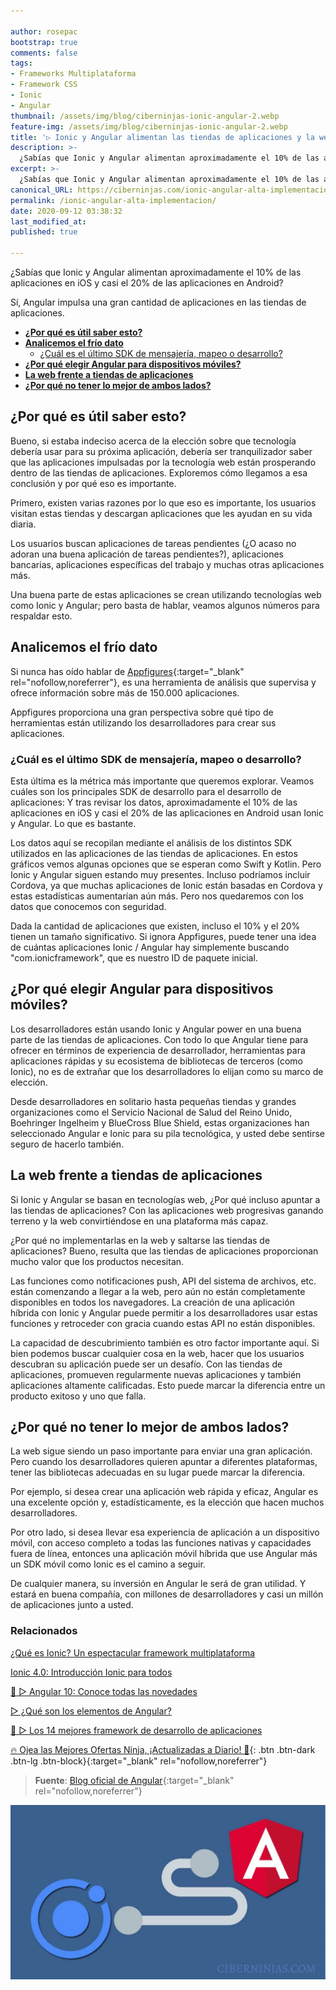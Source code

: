 ```yaml
---

author: rosepac
bootstrap: true
comments: false
tags:
- Frameworks Multiplataforma
- Framework CSS
- Ionic
- Angular
thumbnail: /assets/img/blog/ciberninjas-ionic-angular-2.webp
feature-img: /assets/img/blog/ciberninjas-ionic-angular-2.webp
title: '▷ Ionic y Angular alimentan las tiendas de aplicaciones y la web'
description: >-
  ¿Sabías que Ionic y Angular alimentan aproximadamente el 10% de las aplicaciones en iOS y casi el 20% de las aplicaciones en Android?
excerpt: >-
  ¿Sabías que Ionic y Angular alimentan aproximadamente el 10% de las aplicaciones en iOS y casi el 20% de las aplicaciones en Android?
canonical_URL: https://ciberninjas.com/ionic-angular-alta-implementacion/
permalink: /ionic-angular-alta-implementacion/
date: 2020-09-12 03:38:32
last_modified_at: 
published: true

---
```


¿Sabías que Ionic y Angular alimentan aproximadamente el 10% de las aplicaciones en iOS y casi el 20% de las aplicaciones en Android?

Sí, Angular impulsa una gran cantidad de aplicaciones en las tiendas de aplicaciones.

- [**¿Por qué es útil saber esto?**](#por-qué-es-útil-saber-esto)
- [**Analicemos el frío dato**](#analicemos-el-frío-dato)
  - [¿Cuál es el último SDK de mensajería, mapeo o desarrollo?](#cuál-es-el-último-sdk-de-mensajería-mapeo-o-desarrollo)
- [**¿Por qué elegir Angular para dispositivos móviles?**](#por-qué-elegir-angular-para-dispositivos-móviles)
- [**La web frente a tiendas de aplicaciones**](#la-web-frente-a-tiendas-de-aplicaciones)
- [**¿Por qué no tener lo mejor de ambos lados?**](#por-qué-no-tener-lo-mejor-de-ambos-lados)

## **¿Por qué es útil saber esto?**

Bueno, si estaba indeciso acerca de la elección sobre que tecnología  debería usar para su próxima aplicación, debería ser tranquilizador saber que las aplicaciones impulsadas por la tecnología web están prosperando dentro de las tiendas de aplicaciones. Exploremos cómo llegamos a esa conclusión y por qué eso es importante.

Primero, existen varias razones por lo que eso es importante, los usuarios visitan estas tiendas y descargan aplicaciones que les ayudan en su vida diaria.

Los usuarios buscan aplicaciones de tareas pendientes (¿O acaso no adoran una buena aplicación de tareas pendientes?), aplicaciones bancarias, aplicaciones específicas del trabajo y muchas otras aplicaciones más.

Una buena parte de estas aplicaciones se crean utilizando tecnologías web como Ionic y Angular; pero basta de hablar, veamos algunos números para respaldar esto.

## **Analicemos el frío dato**

Si nunca has oído hablar de [Appfigures](https://appfigures.com/top-sdks/development/apps){:target="_blank" rel="nofollow,noreferrer"}, es una herramienta de análisis que supervisa y ofrece información sobre más de 150.000 aplicaciones.

Appfigures proporciona una gran perspectiva sobre qué tipo de herramientas están utilizando los desarrolladores para crear sus aplicaciones.

### ¿Cuál es el último SDK de mensajería, mapeo o desarrollo?

Esta última es la métrica más importante que queremos explorar. Veamos cuáles son los principales SDK de desarrollo para el desarrollo de aplicaciones: Y tras revisar los datos, aproximadamente el 10% de las aplicaciones en iOS y casi el 20% de las aplicaciones en Android usan Ionic y Angular. Lo que es bastante.

Los datos aquí se recopilan mediante el análisis de los distintos SDK utilizados en las aplicaciones de las tiendas de aplicaciones. En estos gráficos vemos algunas opciones que se esperan como Swift y Kotlin. Pero Ionic y Angular siguen estando muy presentes. Incluso podríamos incluir Cordova, ya que muchas aplicaciones de Ionic están basadas en Cordova y estas estadísticas aumentarían aún más. Pero nos quedaremos con los datos que conocemos con seguridad.

Dada la cantidad de aplicaciones que existen, incluso el 10% y el 20% tienen un tamaño significativo. Si ignora Appfigures, puede tener una idea de cuántas aplicaciones Ionic / Angular hay simplemente buscando "com.ionicframework", que es nuestro ID de paquete inicial.

## **¿Por qué elegir Angular para dispositivos móviles?**

Los desarrolladores están usando Ionic y Angular power en una buena parte de las tiendas de aplicaciones. Con todo lo que Angular tiene para ofrecer en términos de experiencia de desarrollador, herramientas para aplicaciones rápidas y su ecosistema de bibliotecas de terceros (como Ionic), no es de extrañar que los desarrolladores lo elijan como su marco de elección.

Desde desarrolladores en solitario hasta pequeñas tiendas y grandes organizaciones como el Servicio Nacional de Salud del Reino Unido, Boehringer Ingelheim y BlueCross Blue Shield, estas organizaciones han seleccionado Angular e Ionic para su pila tecnológica, y usted debe sentirse seguro de hacerlo también.

## **La web frente a tiendas de aplicaciones**

Si Ionic y Angular se basan en tecnologías web, ¿Por qué incluso apuntar a las tiendas de aplicaciones? Con las aplicaciones web progresivas ganando terreno y la web convirtiéndose en una plataforma más capaz.

¿Por qué no implementarlas en la web y saltarse las tiendas de aplicaciones? Bueno, resulta que las tiendas de aplicaciones proporcionan mucho valor que los productos necesitan.

Las funciones como notificaciones push, API del sistema de archivos, etc. están comenzando a llegar a la web, pero aún no están completamente disponibles en todos los navegadores. La creación de una aplicación híbrida con Ionic y Angular puede permitir a los desarrolladores usar estas funciones y retroceder con gracia cuando estas API no están disponibles.

La capacidad de descubrimiento también es otro factor importante aquí. Si bien podemos buscar cualquier cosa en la web, hacer que los usuarios descubran su aplicación puede ser un desafío. Con las tiendas de aplicaciones, promueven regularmente nuevas aplicaciones y también aplicaciones altamente calificadas. Esto puede marcar la diferencia entre un producto exitoso y uno que falla.

## **¿Por qué no tener lo mejor de ambos lados?**

La web sigue siendo un paso importante para enviar una gran aplicación. Pero cuando los desarrolladores quieren apuntar a diferentes plataformas, tener las bibliotecas adecuadas en su lugar puede marcar la diferencia.

Por ejemplo, si desea crear una aplicación web rápida y eficaz, Angular es una excelente opción y, estadísticamente, es la elección que hacen muchos desarrolladores.

Por otro lado, si desea llevar esa experiencia de aplicación a un dispositivo móvil, con acceso completo a todas las funciones nativas y capacidades fuera de línea, entonces una aplicación móvil híbrida que use Angular más un SDK móvil como Ionic es el camino a seguir.

De cualquier manera, su inversión en Angular le será de gran utilidad. Y estará en buena compañía, con millones de desarrolladores y casi un millón de aplicaciones junto a usted.

### **Relacionados** <!-- omit in toc -->

[¿Qué es Ionic? Un espectacular framework multiplataforma](https://ciberninjas.com/ionic-framework/)

[Ionic 4.0: Introducción Ionic para todos](https://ciberninjas.com/ionic-4-0-introduccion-ionic-para-todos/)

[🥇 ▷ Angular 10: Conoce todas las novedades](https://ciberninjas.com/angular-10-novedades/)

[▷ ¿Qué son los elementos de Angular?]()

[🥇 ▷ Los 14 mejores framework de desarrollo de aplicaciones](https://ciberninjas.com/mejores-sdk-multiplataforma-2019-20/)

[🔥 Ojea las Mejores Ofertas Ninja, ¡Actualizadas a Diario! 🎁](https://www.amazon.es/shop/cibercursos){: .btn .btn-dark .btn-lg .btn-block}{:target="_blank" rel="nofollow,noreferrer"}

> **Fuente**: [Blog oficial de Angular](https://blog.angular.io/ionic-angular-powering-the-app-store-and-the-web-4c4d420ca117 "Blog oficial de Angular"){:target="_blank" rel="nofollow,noreferrer"}

![Ionic y Angular alimentan las tiendas de aplicaciones y la web](/assets/img/blog/ciberninjas-ionic-angular-2.webp "Ionic y Angular alimentan las tiendas de aplicaciones y la web")